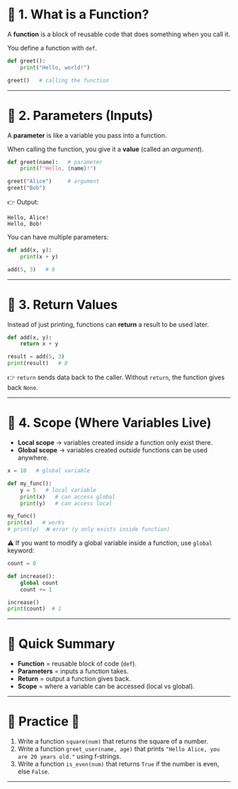 # 🔹 1. What is a Function?

A **function** is a block of reusable code that does something when you call it.

You define a function with `def`.

```python
def greet():
    print("Hello, world!")

greet()   # calling the function

```

---

# 🔹 2. Parameters (Inputs)

A **parameter** is like a variable you pass into a function.

When calling the function, you give it a **value** (called an *argument*).

```python
def greet(name):   # parameter
    print(f"Hello, {name}!")

greet("Alice")     # argument
greet("Bob")

```

👉 Output:

```
Hello, Alice!
Hello, Bob!

```

You can have multiple parameters:

```python
def add(x, y):
    print(x + y)

add(5, 3)   # 8

```

---

# 🔹 3. Return Values

Instead of just printing, functions can **return** a result to be used later.

```python
def add(x, y):
    return x + y

result = add(5, 3)
print(result)   # 8

```

👉 `return` sends data back to the caller. Without `return`, the function gives back `None`.

---

# 🔹 4. Scope (Where Variables Live)

- **Local scope** → variables created *inside* a function only exist there.
- **Global scope** → variables created *outside* functions can be used anywhere.

```python
x = 10   # global variable

def my_func():
    y = 5   # local variable
    print(x)   # can access global
    print(y)   # can access local

my_func()
print(x)   # works
# print(y)  ❌ error (y only exists inside function)

```

⚠️ If you want to modify a global variable inside a function, use `global` keyword:

```python
count = 0

def increase():
    global count
    count += 1

increase()
print(count)  # 1

```

---

# 🔹 Quick Summary

- **Function** = reusable block of code (`def`).
- **Parameters** = inputs a function takes.
- **Return** = output a function gives back.
- **Scope** = where a variable can be accessed (local vs global).

---

# 🔹 Practice 📝

1. Write a function `square(num)` that returns the square of a number.
2. Write a function `greet_user(name, age)` that prints `"Hello Alice, you are 20 years old."` using f-strings.
3. Write a function `is_even(num)` that returns `True` if the number is even, else `False`.

---
